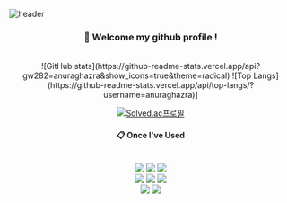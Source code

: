 ![header](https://capsule-render.vercel.app/api?type=Waving&color=27b0ed&height=150&section=header&fontColor=4cad31&fontSize=70&animation=fadeIn&fontAlignY=55&desc=%20&descAlignY=62&descAlign=62)
<!--
**gw282/gw282** is a ✨ _special_ ✨ repository because its `README.md` (this file) appears on your GitHub profile.

Here are some ideas to get you started:

- 🔭 I’m currently working on ...
- 🌱 I’m currently learning ...
- 👯 I’m looking to collaborate on ...
- 🤔 I’m looking for help with ...
- 💬 Ask me about ...
- 📫 How to reach me: ...
- 😄 Pronouns: ...
- ⚡ Fun fact: ...
-->
<div align="center"> 

###  :wave: Welcome my github profile !

 <br/>
![GitHub stats](https://github-readme-stats.vercel.app/api?gw282=anuraghazra&show_icons=true&theme=radical)
![Top Langs](https://github-readme-stats.vercel.app/api/top-langs/?username=anuraghazra)]    

[![Solved.ac프로필](http://mazassumnida.wtf/api/generate_badge?boj={7l0l0})](https://solved.ac/{handle})
 <br/>
  
####  :clipboard: Once I've Used 
  
 <br/>
<img src="https://img.shields.io/badge/C-A8B9CC?style=for-the-badge&logo=c&logoColor=white">
<img src="https://img.shields.io/badge/C++-00599C?style=for-the-badge&logo=Cplusplus&logoColor=white">
<img src="https://img.shields.io/badge/Python-3776AB?style=for-the-badge&logo=Python&logoColor=white">

<br/>

<img src="https://img.shields.io/badge/HTML5-E34F26?style=for-the-badge&logo=html5&logoColor=white">
<img src="https://img.shields.io/badge/CSS3-1572B6?style=for-the-badge&logo=css3&logoColor=white">
<img src="https://img.shields.io/badge/Javascript-F7DF1E?style=for-the-badge&logo=Javascript&logoColor=white">

<br/>

<img src="https://img.shields.io/badge/Dart-0175C2?style=for-the-badge&logo=Dart&logoColor=white">
<img src="https://img.shields.io/badge/Flutter-02569B?style=for-the-badge&logo=Flutter&logoColor=white">

<br/>




